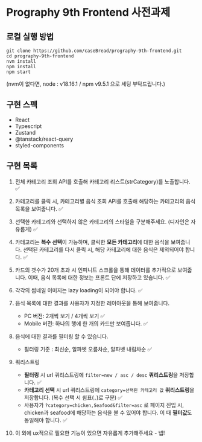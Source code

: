 # Prography 9th Frontend 사전과제

## 로컬 실행 방법
   
```
git clone https://github.com/caseBread/prography-9th-frontend.git
cd prography-9th-frontend
nvm install
npm install
npm start
```
(nvm이 없다면, node : v18.16.1 / npm v9.5.1 으로 세팅 부탁드립니다.)

## 구현 스펙

- React
- Typescript
- Zustand
- @tanstack/react-query
- styled-components

## 구현 목록

1. 전체 카테고리 조회 API를 호출해 카테고리 리스트(strCategory)를 노출합니다. ✅

2. 카테고리를 클릭 시, 카테고리별 음식 조회 API를 호출해 해당하는 카테고리의 음식 목록을 보여줍니다. ✅

3. 선택한 카테고리와 선택하지 않은 카테고리의 스타일을 구분해주세요. (디자인은 자유롭게) ✅

4. 카테고리는 **복수** **선택**이 가능하며, 클릭한 **모든 카테고리**에 대한 음식을 보여줍니다. 선택된 카테고리를 다시 클릭 시, 해당 카테고리에 대한 음식은 제외되어야 합니다. ✅

5. 카드의 갯수가 20개 초과 시 인피니트 스크롤을 통해 데이터를 추가적으로 보여줍니다. 이때, 음식 목록에 대한 정보는 프론트 단에 저장하고 있습니다. ✅

6. 각각의 썸네일 이미지는 lazy loading이 되어야 합니다. ✅

7. 음식 목록에 대한 결과를 사용자가 지정한 레이아웃을 통해 보여줍니다.

   - PC 버전: 2개씩 보기 / 4개씩 보기 ✅
   - Mobile 버전: 하나의 행에 한 개의 카드만 보여줍니다. ✅

8. 음식에 대한 결과를 필터링 할 수 있습니다.

   - 필터링 기준 : 최신순, 알파벳 오름차순, 알파벳 내림차순 ✅

9. 쿼리스트링

   - **필터링** 시 url 쿼리스트링에 `filter=new / asc / desc` **쿼리스트링**을 저장합니다. ✅
   - **카테고리 선택** 시 url 쿼리스트링에 `category=선택된 카테고리 값` **쿼리스트링**을 저장합니다. (복수 선택 시 쉼표(`,`)로 구분) ✅
   - 사용자가 `?category=chicken,Seafood&filter=asc` 로 페이지 진입 시, chicken과 seafood에 해당하는 음식을 볼 수 있어야 합니다. 이 때 **필터값**도 동일해야 합니다. ✅

10. 이 외에 ux적으로 필요한 기능이 있으면 자유롭게 추가해주세요 - 넵!
